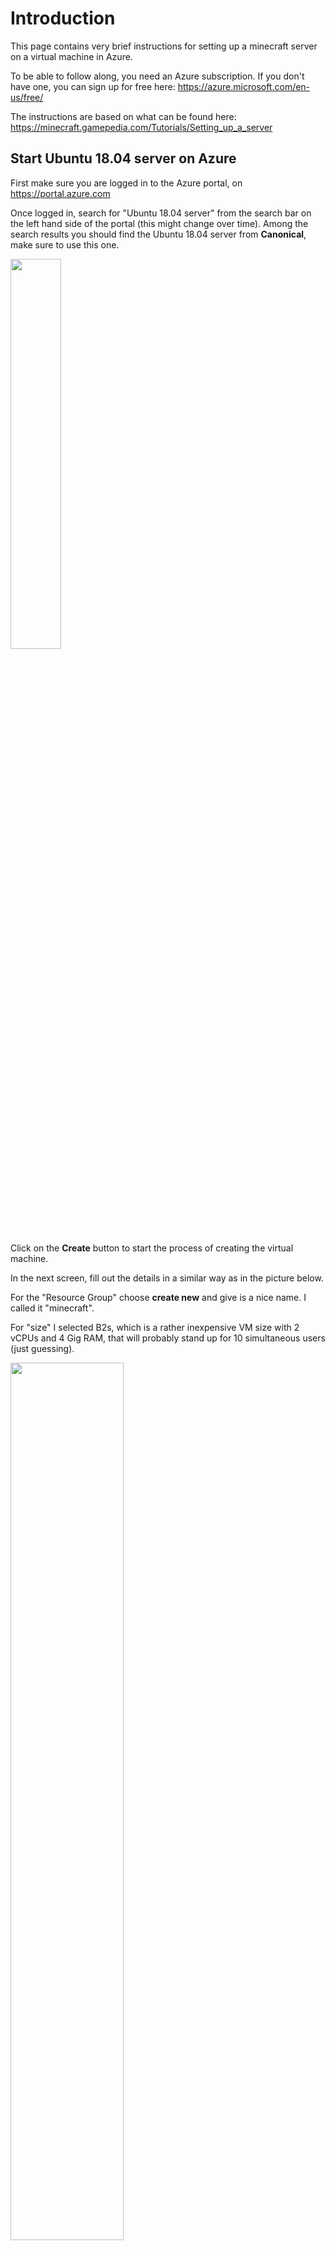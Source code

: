# Introduction
This page contains very brief instructions for setting up a minecraft server on a virtual machine in Azure. 

To be able to follow along, you need an Azure subscription. If you don't have one, you can sign up for free here: https://azure.microsoft.com/en-us/free/

The instructions are based on what can be found here: 
https://minecraft.gamepedia.com/Tutorials/Setting_up_a_server


## Start Ubuntu 18.04 server on Azure
First make sure you are logged in to the Azure portal, on https://portal.azure.com

Once logged in, search for "Ubuntu 18.04 server" from the search bar on the left hand side of the portal (this might change over time). Among the search results you should find the Ubuntu 18.04 server from **Canonical**, make sure to use this one.

<p align="left">
  <img width="40%"  src="./media/ubuntu.png">
</p>

Click on the **Create** button to start the process of creating the virtual machine.

In the next screen, fill out the details in a similar way as in the picture below. 

For the "Resource Group" choose **create new** and give is a nice name. I called it "minecraft". 

For "size" I selected B2s, which is a rather inexpensive VM size with 2 vCPUs and 4 Gig RAM, that will probably stand up for 10 simultaneous users (just guessing). 

<p align="left">
  <img width="60%"  src="./media/create-vm.png">
</p>


Further down the same page, you need to add a username/password (or ssh key, which is much more convenient if you know how to do it. I will not go into that now though). Make sure you remember the password you choose!

Also, you need to allow ````ssh```` in the inbound port section. 

This is how it should look, sort of:

<p align="left">
  <img width="60%"  src="./media/access.png">
</p>

At this point you could either go ahead and click "Review + Create" or you can click on "next" to customize your VM further. If you click next, I suggest the following settings:

* Disks: Choose Standard SSD
* Networking: Keep defaults
* Management: Enable Auto-Shutdown (I will automatically shut down the server at midnight, for example)
* Advanced: Keep defaults
* Tags: A good thing to use, but lets leave that for a later time

Then go ahead and create the server. It will take a couple of minutes, after which you will be able to ssh into the VM and start installing and setting up minecraft.

When the VM has been created, you can use the button "Go to resource" to go to page for your new VM.

<p align="left">
  <img width="40%"  src="./media/go-to-resource.png">
</p>

## Access the VM
For this step I will assume that you know how to use ssh. If not, find a basic ssh tutorial somewhere, its a very easy tool to use, once you know a few basics.

In the Auzre portal, you can find the address to connect to. This info is located where the rest of the info about your VM is. Look for DNS Name. It should be something similar to DNS name my_mc_server.westeurope.cloudapp.azure.com

To access your machine with SSH, type in this (change your_user_name to your actual user name :-) and change *my_mc_server* to the actual name of your server) 

````
ssh your_user_name@my_mc_server.westeurope.cloudapp.azure.com
````

You will be prompted for your password, which you remember, right?

## Create minecraft user
Once logged in, you can start by creating a new user. 

````
$ sudo useradd -m -r -d /opt/minecraft minecraft
````

## Install minecraft Server
The commands below will create a directory to hold your server. For simplicity, lets call it "server". It should be located under /opt/minecraft, to keep things tidy.

Then we use wget to download the minecraft server. The command downloads version 1.12.2, but you can check with the official minecraft page if there is a newer one available.


````
$ sudo mkdir /opt/minecraft/server
$ sudo wget -O /opt/minecraft/server/minecraft_server.jar https://s3.amazonaws.com/Minecraft.Download/versions/1.12.2/minecraft_server.1.12.2.jar
````

Then we change the ownership of the newly created folder, to our newly create minecraft user, and make sure that EULA is set to true (this is needed for the server to start. Its kind of like the "do you approve the terms and conditions"-checkbox which everyone clicks without reading the terms and conditions...)

````
$ sudo chown -R minecraft /opt/minecraft/server/
$ sudo bash -c "echo eula=true > /opt/minecraft/server/eula.txt"
````



## Autostart
We want the minecraft server to start automatically when the virtual machine is started. This will enable us to save money by shutting down the server when it is not needed, and to recover if the VM should crash or break in some way. 

Create a file named /etc/systemd/system/minecraft@.service file with the following content:

````
[Unit]
Description=Minecraft Server: %i
After=network.target

[Service]
WorkingDirectory=/opt/minecraft/%i

User=minecraft
Group=minecraft

Restart=always

ExecStart=/usr/bin/screen -DmS mc-%i /usr/bin/java -Xmx3G -jar minecraft_server.jar nogui

ExecStop=/usr/bin/screen -p 0 -S mc-%i -X eval 'stuff "say server shutting down."\015'
ExecStop=/bin/sleep 5
ExecStop=/usr/bin/screen -p 0 -S mc-%i -X eval 'stuff "save-all"\015'
ExecStop=/usr/bin/screen -p 0 -S mc-%i -X eval 'stuff "stop"\015'


[Install]
WantedBy=multi-user.target
````

Worth noticing is this line ````ExecStart=/usr/bin/screen -DmS mc-%i /usr/bin/java -Xmx3G -jar minecraft_server.jar nogui```` which tells the server to use 3 Gig of memory as a max. I set it to this because the VM we used has 4 Gig RAM available, and I didn't want to push it further (though that is probably possible if needed). 



Now, we can try to start the minecraft Server
````
$ sudo systemctl start minecraft@server
````

Confirm status:
````
$ sudo systemctl status minecraft@server
````


Make sure  the server starts after reboot:
````
$ sudo systemctl enable minecraft@server
````    

## Start VM automatically

In order to save money, I activated automatic shutdown of the VM at midnight. To start it up again, you can simply start the VM from the Azure portal. However, if you want this to happen at the same time everyday, you might as well automate a little bit. 

One way of doing this is to use a **Logic app**. A Logic app is a "No code" way of creating a small function that performs a specific task. In our case, we will create a logic app that starts the VM every day at 09:00.

Go to the portal and search for "logic apps" and select "Logic Apps" from the list of search results

<p align="left">
  <img width="60%"  src="./media/search-logic-app.png">
</p>

You will end up with a page that looks similar to this:

<p align="left">
  <img width="60%"  src="./media/create-logic-app.png">
</p>

Click the button "Create Logic App" at the bottom of the page. You will be asked to fill in the details for your logic app. It should look similar to this (just make sure that you use the resource group created earlier, and place it in the same region as your virtual machine, e.g. West Europe)

<p align="left">
  <img width="60%"  src="./media/details-logic-app.png">
</p>

When the logic app has been created, you can use the button "Go to resource" to get to your new app.

<p align="left">
  <img width="40%"  src="./media/go-to-resource.png">
</p>

You should see a page that looks similar to the picture below. We will be using a time based trigger for our function, so you will use the trigger called **Recurrence**

<p align="left">
  <img width="50%"  src="./media/recurrence.png">
</p>

Use the "Add new parameter" button to add "Time zone" and hours and minutes, like this:

<p align="left">
  <img width="50%"  src="./media/recurrence-step1-parameters.png">
</p>

Then set the values to whatever works for you, similar to this:

<p align="left">
  <img width="50%"  src="./media/recurrence-step1.png">
</p>

When you are done, you have created the trigger that controls when your app runs. Click the save button to make sure that the function app is created.

Now you need to make it do something as well... We want it to do an HTTP call to the Azure API, to start the Minecraft Virtual machine. 

For this to actually *work*, we need to do some additional work with permissions, more precisely **Managed Identity**. In short, we need to allow the logic app to start the virtual machine. 

First, we need to give the logic app an identity. This is done in the identity section of your logic app. Click *Identity* under *settings* in the left hand pane:

<p align="left">
  <img width="20%"  src="./media/identity-settings.png">
</p>

In the following page, make sure that the **System Assigned** managed identity is set to **on**, and then click *save*. 

<p align="left">
  <img width="40%"  src="./media/identity-settings2.png">
</p>


Now we need to allow this identity to restart our Virtual Machine. This is done from the settings page of the virtual machine, in the "Access Control (IAM)" 

<p align="left">
  <img width="20%"  src="./media/access-control.png">
</p>

Click the "+ Add" and choose "Add role assignment"

<p align="left">
  <img width="50%"  src="./media/add.png">
</p>

Fill out the settings. Use the role "Virtual Machine Contributor", then assign access to "Logic App" and select the logic app you created previously.

<p align="left">
  <img width="30%"  src="./media/add-role-assignment.png">
</p>

Click **Save**.

Before moving on to the next step, we need to find the GUID of the subscription we are using. You can do that by using the search bar as search for **subscriptions** and select subscriptions from the search results. Next to the name of your subscription, there will be a long alphanumeric string, called the Subscription ID. Copy that string, you will need it later. 


To start a VM using the Azure API, we can add a new step to the logic app. Go to your logic app, and navigate to **Logic app designer** under development tools in the left hand navigation pane. 

Click on "New step" and and use the HTTP. Then choose "POST" as method, and paste in the following into the **URI** field

````
https://management.azure.com/subscriptions/<your subscription id>/resourceGroups/<your resource group>/providers/Microsoft.Compute/virtualMachines/<your virtual machine name>/start?api-version=2019-03-01
````
Replace "\<your subscription id\>" with the ID that you found in the previous step.

Replace "\<your resource group\>" with the name of the resource group you created earlier (in my case, "minecraft").

Replace "\<your virtual machine name\>" with the name of your VM (in my case minecraftvm)

Then select "Add new parameter" and select "Authentication". Choose Authentication type "Managed Identity" and "System Assigned Managed Identity" (this is the identity you created earlier). 

You should end up with something that looks similar to this (but with values replaced as suggested above):

<p align="left">
  <img width="60%"  src="./media/http-post.png">
</p>

Click Save, and that's it. Your logic app should now run once per day and start your virtual machine. 

You can try it out by stopping your VM from the Virtual machine settings page, and then select "Run Trigger" from your functions app page. If all goes well, your machine should start and your minecraft server should be automatically started when the server is up.

If not... either I made an error in the instruction (in which case I'd be happy if you write an issue) or you didn't follow the instructions (in which case you might want to go get a cup of coffee, and retry :-) )